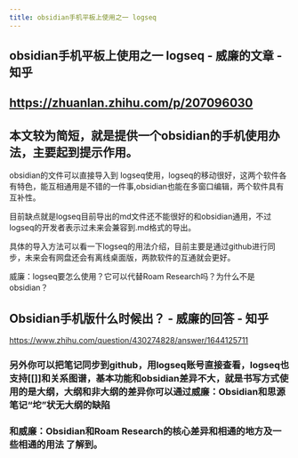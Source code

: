 ```yaml
---
title: obsidian手机平板上使用之一 logseq
---
```


## obsidian手机平板上使用之一 logseq - 威廉的文章 - 知乎
## https://zhuanlan.zhihu.com/p/207096030
## 本文较为简短，就是提供一个obsidian的手机使用办法，主要起到提示作用。

obsidian的文件可以直接导入到 logseq使用，logseq的移动很好，这两个软件各有特色，能互相通用是不错的一件事,obsidian也能在多窗口编辑，两个软件具有互补性。

目前缺点就是logseq目前导出的md文件还不能很好的和obsidian通用，不过logseq的开发者表示过未来会兼容到.md格式的导出。

具体的导入方法可以看一下logseq的用法介绍，目前主要是通过github进行同步，未来会有网盘还会有离线桌面版，两款软件的互通就会更好。

威廉：logseq要怎么使用？它可以代替Roam Research吗？为什么不是obsidian？
##
## Obsidian手机版什么时候出？ - 威廉的回答 - 知乎
https://www.zhihu.com/question/430274828/answer/1644125711
### 另外你可以把笔记同步到github，用logseq账号直接查看，logseq也支持[[]]和关系图谱，基本功能和obsidian差异不大，就是书写方式使用的是大纲，大纲和非大纲的差异你可以通过威廉：Obsidian和思源笔记“坨”状无大纲的缺陷
### 和威廉：Obsidian和Roam Research的核心差异和相通的地方及一些相通的用法 了解到。
